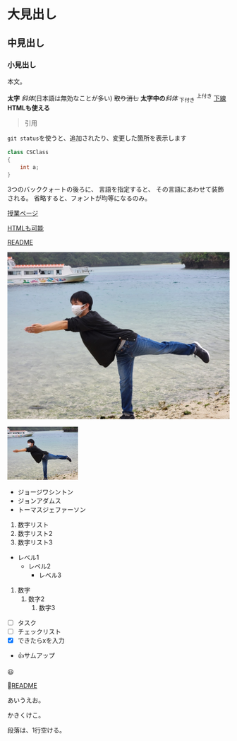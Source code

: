 # 大見出し
## 中見出し
### 小見出し

本文。

**太字**
*斜体*(日本語は無効なことが多い)
~~取り消し~~
**太字中の**_斜体_
<sub>下付き</sub>
<sup>上付き</sup>
<ins>下線</ins>
<b>HTMLも使える</b>

> 引用

`git status`を使うと、追加されたり、変更した箇所を表示します

```csharp
class CSClass
{
	int a;
}
```

3つのバッククォートの後ろに、
言語を指定すると、
その言語にあわせて装飾される。
省略すると、フォントが均等になるのみ。

[授業ページ](https://github.com/datgm24/design)

<a href="https://github.com/datgm24/design">HTMLも可能</a>

[README](README.md)

![さかな～](image/sakana.JPG)

<img src="image/sakana.JPG" style="width:160px" alt="さかな～">

 - ジョージワシントン
 - ジョンアダムス
 - トーマスジェファーソン

 1. 数字リスト
 1. 数字リスト2
 1. 数字リスト3


 - レベル1
    - レベル2
    	- レベル3

1. 数字
    1. 数字2
        1. 数字3

- [ ] タスク
- [ ] チェックリスト
- [x] できたらxを入力

- :+1:サムアップ

:smiley:

:link:[README](README.md)

あいうえお。

かきくけこ。

段落は、1行空ける。